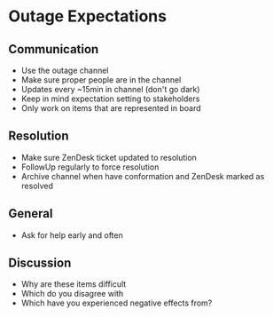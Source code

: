 # Outage Expectations

## Communication

* Use the outage channel
* Make sure proper people are in the channel
* Updates every ~15min in channel (don't go dark)
* Keep in mind expectation setting to stakeholders
* Only work on items that are represented in board

## Resolution

* Make sure ZenDesk ticket updated to resolution
* FollowUp regularly to force resolution
* Archive channel when have conformation and ZenDesk marked as resolved

## General

* Ask for help early and often

## Discussion

* Why are these items difficult
* Which do you disagree with
* Which have you experienced negative effects from?
